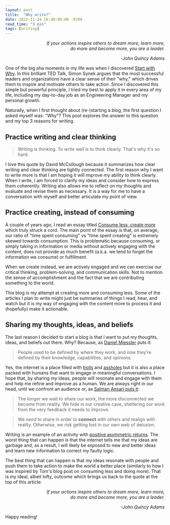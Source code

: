 ```yaml
---
layout: post
title:  "Why write?"
date: 2022-11-24 16:40:00:00 -0700
read_time: "3 min"
tags: [writing]
---
```


<div style="text-align: right">
<p><i>If your actions inspire others to dream more, learn more,<br> do more and become more, you are a leader.</i></p>
<p><i>-John Quincy Adams</i></p>
</div>

One of the big aha moments in my life was when I discovered [Start with Why](https://www.youtube.com/watch?v=u4ZoJKF_VuA). In this brilliant TED Talk, Simon Synek argues that the most successful leaders and organizations have a clear sense of their "why," which drives them to inspire and motivate others to take action. Since I discovered this simple but powerful principle, I tried my best to apply it in every area of my life, including my day-to-day job as an Engineering Manager and my personal growth.

Naturally, when I first thought about (re-)starting a blog, the first question I asked myself was: "Why"? This post explores the answer to this question and my top 3 reasons for writing.

## Practice writing and clear thinking

> Writing is thinking. To write well is to think clearly. That's why it's so hard.

I love this quote by David McCullough because it summarizes how clear writing and clear thinking are tightly connected. The first reason why I want to write more is that I am hoping it will improve my ability to think clearly. When I write, I am forced to clarify my ideas and consider how to express them coherently. Writing also allows me to reflect on my thoughts and evaluate and revise them as necessary. It is a way for me to have a conversation with myself and better articulate my point of view.

## Practice creating, instead of consuming

A couple of years ago, I read an essay titled [Consume less, create more](https://blog.tjcx.me/p/consume-less-create-more) which truly struck a cord. The main point of the essay is that, on average, our ratio of "time spent consuming" vs "time spent creating" is extremely skewed towards consumption. This is problematic because consuming, or simply taking in information or media without actively engaging with the content, does not provide as much benefit (a.k.a. we tend to forget the information we consume) or fulfillment.

When we create instead, we are actively engaged and we can exercise our critical thinking, problem-solving, and communication skills. Not to mention the sense of accomplishment and the fact that we are contributing something to the world.

This blog is my attempt at creating more and consuming less. Some of the articles I plan to write might just be summaries of things I read, hear, and watch but it is my way of engaging with the content more to process it and (hopefully) make it actionable.

## Sharing my thoughts, ideas, and beliefs

The last reason I decided to start a blog is that I want to put my thoughts, ideas, and beliefs out there. Why? Because, as [Daniel Miessler](https://danielmiessler.com/blog/why-everyone-needs-a-blog/) puts it:

> People used to be defined by where they work, and now they’re defined by their knowledge, capabilities, and opinions.

Yes, the internet is a place filled with [trolls](https://twitter.com/elonmusk) and [assholes](https://en.wikipedia.org/wiki/Alex_Jones) but it is also a place packed with humans that want to engage in meaningful conversations. I hope that, by sharing my ideas, people will resonate and engage with them and help me refine and improve as a human. We are always right in our head, until we confront an audience or, as [Salman Ansari puts it](https://salman.io/blog/why-bother/):

> The longer we wait to share our work, the more disconnected we become from reality. We hide in our creative cave, sheltering our work from the very feedback it needs to improve.

> We _need_ to share in order to **connect** with others and realign with reality. Otherwise, we risk getting lost in our own web of delusion.

Writing is an example of an activity with [positive asymmetric returns](https://blog.tjcx.me/p/activities-with-positive-asymmetric). The worst thing that can happen is that the internet tells me that my ideas are garbage and, as a result, I will likely be exposed to new and better ideas and learn new information to correct my faulty logic.

The best thing that can happen is that my ideas resonate with people and push them to take action to make the world a better place (similarly to how I was inspired by Tom's blog post on consuming less and doing more). That is my ideal, albeit lofty, outcome which brings us back to the quote at the top of this article:

<div style="text-align: right">
<p><i>If your actions inspire others to dream more, learn more,<br> do more and become more, you are a leader.</i></p>
<p><i>-John Quincy Adams</i></p>
</div>

Happy reading!
